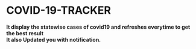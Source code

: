 # **COVID-19-TRACKER**
**It display the statewise cases of covid19 and refreshes everytime to get the best result**\
**It also Updated you with notification.**
